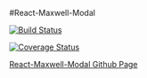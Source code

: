 #React-Maxwell-Modal

[![Build Status](https://travis-ci.org/maxwellhealth/react-maxwell-modal.svg?branch=master)](https://travis-ci.org/maxwellhealth/react-maxwell-modal)

[![Coverage Status](https://coveralls.io/repos/maxwellhealth/react-maxwell-modal/badge.svg)](https://coveralls.io/r/maxwellhealth/react-maxwell-modal)

[React-Maxwell-Modal Github Page](http://maxwellhealth.github.io/react-maxwell-modal)


